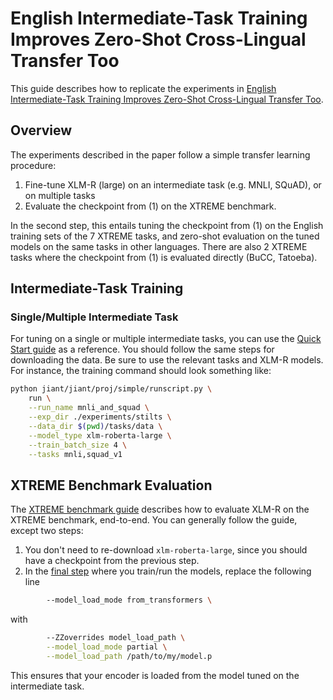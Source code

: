 # English Intermediate-Task Training Improves Zero-Shot Cross-Lingual Transfer Too

This guide describes how to replicate the experiments in [English Intermediate-Task Training Improves Zero-Shot Cross-Lingual Transfer Too](https://arxiv.org/abs/2005.13013).

## Overview

The experiments described in the paper follow a simple transfer learning procedure: 

1. Fine-tune XLM-R (large) on an intermediate task (e.g. MNLI, SQuAD), or on multiple tasks
2. Evaluate the checkpoint from (1) on the XTREME benchmark.

In the second step, this entails tuning the checkpoint from (1) on the English training sets of the 7 XTREME tasks, and zero-shot evaluation on the tuned models on the same tasks in other languages. There are also 2 XTREME tasks where the checkpoint from (1) is evaluated directly (BuCC, Tatoeba).

## Intermediate-Task Training

### Single/Multiple Intermediate Task

For tuning on a single or multiple intermediate tasks, you can use the [Quick Start guide](../tutorials/quick_start_simple.md) as a reference. You should follow the same steps for downloading the data. Be sure to use the relevant tasks and XLM-R models. For instance, the training command should look something like:

```bash
python jiant/jiant/proj/simple/runscript.py \
    run \
    --run_name mnli_and_squad \
    --exp_dir ./experiments/stilts \
    --data_dir $(pwd)/tasks/data \
    --model_type xlm-roberta-large \
    --train_batch_size 4 \
    --tasks mnli,squad_v1
``` 

## XTREME Benchmark Evaluation

The [XTREME benchmark guide](../benchmarks/xtreme.md) describes how to evaluate XLM-R on the XTREME benchmark, end-to-end. You can generally follow the guide, except two steps:

1. You don't need to re-download `xlm-roberta-large`, since you should have a checkpoint from the previous step.
2. In the [final step](../benchmarks/xtreme.md#trainrun-models) where you train/run the models, replace the following line
```bash
        --model_load_mode from_transformers \
```
with
```bash
        --ZZoverrides model_load_path \
        --model_load_mode partial \
        --model_load_path /path/to/my/model.p
```

This ensures that your encoder is loaded from the model tuned on the intermediate task.
